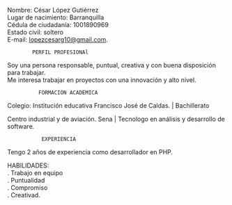 <!DOCTYPE html>
<html>

<head>
  <meta charset="utf-8">
  <meta name="viewport" content="width=device-width, initial-scale=1.0">

  <link rel="stylesheet" href="https://stackedit.io/style.css" />
</head>

<body class="stackedit">
  <div class="stackedit__html"><p>Nombre: César López Gutiérrez<br>
Lugar de nacimiento: Barranquilla<br>
Cédula de ciudadanía: 1001890969<br>
Estado civil: soltero<br>
E-mail: <a href="mailto:lopezcesarg10@gmail.com">lopezcesarg10@gmail.com</a>.</p>
<pre><code>        PERFIL PROFESIONAl 
</code></pre>
<p>Soy una persona responsable, puntual, creativa y con buena disposición para trabajar.<br>
Me interesa trabajar en proyectos con una innovación y alto nivel.</p>
<pre><code>          FORMACIÓN ACADÉMICA 
</code></pre>
<p>Colegio: Institución educativa Francisco José de Caldas. | Bachillerato</p>
<p>Centro industrial y de aviación. Sena | Tecnologo en análisis y desarrollo de software.</p>
<pre><code>           EXPERIENCIA
</code></pre>
<p>Tengo  2 años de experiencia como desarrollador en PHP.</p>
<p>HABILIDADES:<br>
. Trabajo en equipo<br>
. Puntualidad<br>
. Compromiso<br>
. Creativad.</p>
<p><img src="https://lh3.googleusercontent.com/pw/AL9nZEWBzgrr-XUNFaPHXYFLEHJKRZhMxUB-quwV8H0JP6OK1iAvhdFqIKPYPGKbQihoTtDrYRblc1oPDGtHbgNAxVKHp_XdS8PjbWmys0hBQbX_4koGKf-WZaLS9Gg8Ct8YDhTPgMuYzrqpwGBrq9ofk1ZmMA=w414-h657-no?authuser=0" alt=""></p>
</div>
</body>

</html>
